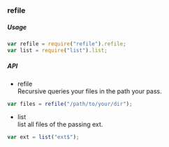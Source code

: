 ### refile

##### Usage
```js
var refile = require("refile").refile;
var list = require("list").list;

```  

##### API
+ refile  
Recursive queries your files in the path your pass.  
```js
var files = refile("/path/to/your/dir");
```  

+ list  
list all files of the passing ext.  
```js
var ext = list("ext$");
```

